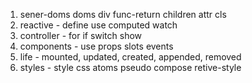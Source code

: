 <!--
 * @Author: chenzhongsheng
 * @Date: 2022-10-30 09:59:39
 * @Description: Coding something
-->

1. sener-doms doms div func-return children attr cls
2. reactive - define use computed watch
3. controller - for if switch show
4. components - use props slots events
5. life - mounted, updated, created, appended, removed
6. styles - style css atoms pseudo compose retive-style

